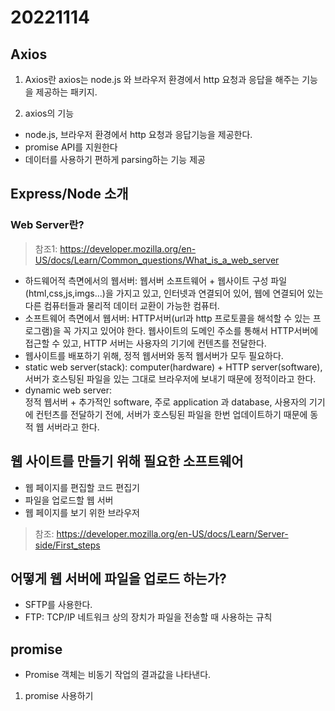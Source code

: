 # 20221114

## Axios
1. Axios란
axios는 node.js 와 브라우저 환경에서 http 요청과 응답을 해주는 기능을 제공하는 패키지.

2. axios의 기능
- node.js, 브라우저 환경에서 http 요청과 응답기능을 제공한다.
- promise API를 지원한다
- 데이터를 사용하기 편하게 parsing하는 기능 제공



## Express/Node 소개

### Web Server란? 
> 참조1: https://developer.mozilla.org/en-US/docs/Learn/Common_questions/What_is_a_web_server
- 하드웨어적 측면에서의 웹서버: 
  웹서버 소프트웨어 + 웹사이트 구성 파일(html,css,js,imgs...)을 가지고 있고, 인터넷과 연결되어 있어, 웹에 연결되어 있는 다른 컴퓨터들과 물리적 데이터 교환이 가능한 컴퓨터.
- 소프트웨어 측면에서 웹서버: 
  HTTP서버(url과 http 프로토콜을 해석할 수 있는 프로그램)을 꼭 가지고 있어야 한다. 웹사이트의 도메인 주소를 통해서 HTTP서버에 접근할 수 있고, HTTP 서버는 사용자의 기기에 컨텐츠를 전달한다. 
- 웹사이트를 배포하기 위해, 정적 웹서버와 동적 웹서버가 모두 필요하다.
- static web server(stack): 
  computer(hardware) + HTTP server(software), 서버가 호스팅된 파일을 있는 그대로 브라우저에 보내기 때문에 정적이라고 한다.
- dynamic web server:  
  정적 웹서버 + 추가적인 software, 주로 application 과 database, 사용자의 기기에 컨턴츠를 전달하기 전에, 서버가 호스팅된 파일을 한번 업데이트하기 때문에 동적 웹 서버라고 한다. 

## 웹 사이트를 만들기 위해 필요한 소프트웨어
- 웹 페이지를 편집할 코드 편집기
- 파일을 업로드할 웹 서버
- 웹 페이지를 보기 위한 브라우저
> 참조: https://developer.mozilla.org/en-US/docs/Learn/Server-side/First_steps

## 어떻게 웹 서버에 파일을 업로드 하는가?
- SFTP를 사용한다. 
- FTP: TCP/IP 네트워크 상의 장치가 파일을 전송할 때 사용하는 규칙


## promise
- Promise 객체는 비동기 작업의 결과값을 나타낸다.
1. promise 사용하기


